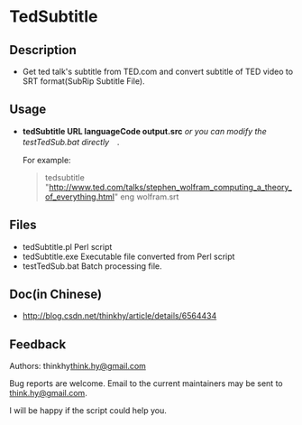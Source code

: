 TedSubtitle
====================

Description
--------------
  * Get ted talk's subtitle from TED.com and convert subtitle of TED video to SRT format(SubRip Subtitle File). 

Usage
--------
 * **tedSubtitle URL languageCode output.src** *or you can modify the testTedSub.bat directly*　.

   For example:

    >  tedsubtitle "http://www.ted.com/talks/stephen_wolfram_computing_a_theory_of_everything.html"  eng wolfram.srt 

Files
--------
  * tedSubtitle.pl   Perl script   
  * tedSubtitle.exe  Executable file converted from Perl script
  * testTedSub.bat   Batch processing file.

Doc(in Chinese)
-----------------
  * http://blog.csdn.net/thinkhy/article/details/6564434   


Feedback
-------------

Authors: thinkhy<think.hy@gmail.com>

Bug reports are welcome. Email to the current maintainers may be sent to <think.hy@gmail.com>.

I will be happy if the script could help you. 
